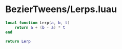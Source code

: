 # BezierTweens/Lerps.luau

```lua
local function Lerp(a, b, t)
	return a + (b - a) * t
end

return Lerp
```
